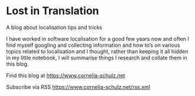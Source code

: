 # Lost in Translation
A blog about localisation tips and tricks


I have worked in software localisation for a good few years now and often I find myself googling and collecting information and how to’s on various topics related to localisation and I thought, rather than keeping it all hidden in my little notebook, I will summarise things I research and collate them in this blog.


Find this blog at https://www.cornelia-schulz.net


Subscribe via RSS https://www.cornelia-schulz.net/rss.xml


